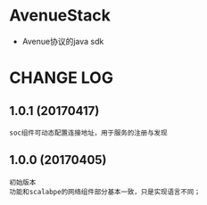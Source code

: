 # AvenueStack

* Avenue协议的java sdk

# CHANGE LOG

## 1.0.1   (20170417)

   	soc组件可动态配置连接地址，用于服务的注册与发现

## 1.0.0   (20170405)

   	初始版本
   	功能和scalabpe的网络组件部分基本一致，只是实现语言不同；
	

